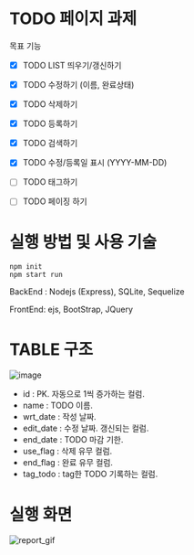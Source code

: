 # TODO 페이지 과제

목표 기능

- [x] TODO LIST 띄우기/갱신하기
- [x] TODO 수정하기 (이름, 완료상태)
- [x] TODO 삭제하기
- [x] TODO 등록하기
- [x] TODO 검색하기
- [x] TODO 수정/등록일 표시 (YYYY-MM-DD)
- [ ] TODO 태그하기
- [ ] TODO 페이징 하기


# 실행 방법 및 사용 기술

```
npm init
npm start run
```

BackEnd : Nodejs (Express), SQLite, Sequelize

FrontEnd: ejs, BootStrap, JQuery 


# TABLE 구조
![image](https://user-images.githubusercontent.com/26541563/117570809-dd8f2c80-b106-11eb-80b3-65811ea81551.png)

- id : PK. 자동으로 1씩 증가하는 컬럼.
- name : TODO 이름.
- wrt_date : 작성 날짜.
- edit_date : 수정 날짜. 갱신되는 컬럼.
- end_date : TODO 마감 기한.
- use_flag : 삭제 유무 컬럼.
- end_flag : 완료 유무 컬럼.
- tag_todo : tag한 TODO 기록하는 컬럼.


# 실행 화면
![report_gif](https://user-images.githubusercontent.com/26541563/117570698-52159b80-b106-11eb-83f3-b7cfc3964e2c.gif)
